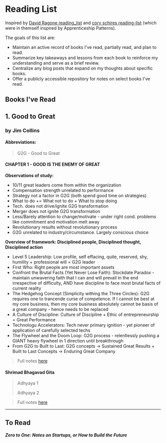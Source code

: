 # Reading List

Inspired by [David Ragone reading_list](https://github.com/DavidRagone/reading_list) and [cory schires reading-list](https://github.com/coryschires/reading-list "coryschires's reading-list") (which were in themself inspired by Apprenticeship Patterns).

The goals of this list are:

* Maintain an active record of books I've read, partially read, and plan to read.
* Summarize key takeaways and lessons from each book to reinforce my understanding and serve as a brief review.
* Centralize any blog posts that expand on my thoughts about specific books.
* Offer a publicly accessible repository for notes on select books I've read.



## Books I've Read

## 1. Good to Great

### by Jim Collins

#### Abbreviations:
> G2G - Good to Great

#### CHAPTER 1 - GOOD IS THE ENEMY OF GREAT
**Observations of study:**
- 10/11 great leaders come from within the organization
- Compensation strength unrelated to performance
- Strategy not a factor in G2G (both spend good time on strategies)
- What to do += What not to do + What to stop doing
- Tech. does not drive/ignite G2G transformation
- Merger does not ignite G2G transformation
- Less/Barely attention to change/motivate - under right cond. problems like commitment and motivation melt away
- Revolutionary results without revolutionary process
- G2G unrelated to industry/circumstance. Largely conscious choice

**Overview of framework: Disciplined people, Disciplined thought, Disciplined action**

- Level 5 Leadership: Low profile, self effacing, quite, reserved, shy, humility + professional will = G2G leader
- First Who: Right people are most important assets
- Confront the Brutal Facts (Yet Never Lose Faith): Stockdate Paradox - maintain unwavering faith that I can and will prevail in the end irrespective of difficulty, AND have discipline to face most brutal facts of current reality
- The Hedgehog Concept (Simplicity withing the Three Circles): G2G requires one to trancende curse of competence. If I cannot be best at my core business, then my core business absolutely cannot be basis of a great company - hence needs to be replaced
- A Culture of Discipline: Culture of Discipline + Ethic of entrepreneurship = Great Performance
- Technologu Accelerators: Tech never primary ignition - yet pioneer of application of carefully selected techs
- The Flywheel and the Doom Loop: G2G process - relentlessly pushing a GIANT heavy flywheel in 1 direction until breakthrough
- From G2G to Built to Last: G2G concepts -> Sustained Great Results + Built to Last Concepts -> Enduring Great Company


> Full notes [here](https://github.com/saurin1004/reading-list)

#### Shrimad Bhagavad Gita

> Adhyaya 1
> 
> Adhyaya 2

> Full notes [here](https://github.com/saurin1004/reading-list)



__________________________________

## To Read

##### Zero to One: Notes on Startups, or How to Build the Future
